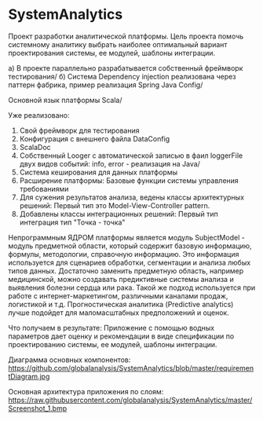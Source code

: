 # SystemAnalytics


Проект разработки аналитической платформы. Цель проекта помочь системному аналитику
 выбрать наиболее оптимальный вариант проектирования системы, ее модулей, шаблоны интеграции.
 
а) В проекте параллельно разрабатывается собственный фреймворк тестирования/
б) Система Dependency injection реализована через паттерн фабрика, пример реализация Spring Java Config/

Основной язык платформы Scala/

Уже реализовано:

1. Свой фреймворк для тестирования
2. Конфигурация с внешнего файла DataConfig
3. ScalaDoc
4. Собственный Looger  с автоматической записью в фаил loggerFile двух видов событий: info, error - реализация на Java/
5. Система кеширования для данных платформы
6. Расширение платформы: Базовые функции системы управления требованиями
7. Для сужения результатов анализа, ведены классы архитектурных решений: Первый тип это Model-View-Controller pattern.
8. Добавлены классы интеграционных решений: Первый тип интеграция тип "Точка - точка"

Непрограммным ЯДРОМ платформы является модуль SubjectModel - модуль предметной области, который содержит базовую информацию, формулы, методологии, справочную информацию. 
Это информация используется для сценариев обработки, сегментации и анализа любых типов данных.
Достаточно заменить предметную область, например медицинской, можно создавать предиктивные системы анализа и выявления болезни сердца или рака. 
Такой же подход используется при работе с интернет-маркетингом, различными каналами продаж, логистикой и т.д.
Прогностическая аналитика (Predictive analytics) лучше подойдет для маломасштабных предположений и оценок. 
 


Что получаем в результате: Приложение с помощью водных параметров дает оценку и рекомендации в виде спецификации по проектированию системы, ее модулей, шаблоны интеграции.



Диаграмма основных компонентов: 
https://github.com/globalanalysis/SystemAnalytics/blob/master/requirementDiagram.jpg

Основная архитектура приложения по слоям: https://raw.githubusercontent.com/globalanalysis/SystemAnalytics/master/Screenshot_1.bmp


